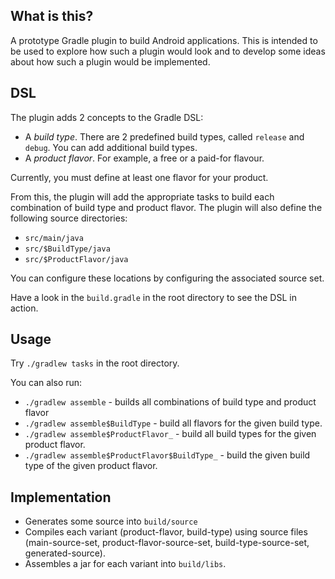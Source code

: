 
## What is this?

A prototype Gradle plugin to build Android applications. This is intended to be used to explore how such a plugin
would look and to develop some ideas about how such a plugin would be implemented.

## DSL

The plugin adds 2 concepts to the Gradle DSL:

* A _build type_. There are 2 predefined build types, called `release` and `debug`. You can add additional build types.
* A _product flavor_. For example, a free or a paid-for flavour.

Currently, you must define at least one flavor for your product.

From this, the plugin will add the appropriate tasks to build each combination of build type and product flavor. The
plugin will also define the following source directories:

* `src/main/java`
* `src/$BuildType/java`
* `src/$ProductFlavor/java`

You can configure these locations by configuring the associated source set.

Have a look in the `build.gradle` in the root directory to see the DSL in action.

## Usage

Try `./gradlew tasks` in the root directory.

You can also run:

* `./gradlew assemble` - builds all combinations of build type and product flavor
* `./gradlew assemble$BuildType` - build all flavors for the given build type.
* `./gradlew assemble$ProductFlavor_` - build all build types for the given product flavor.
* `./gradlew assemble$ProductFlavor$BuildType_` - build the given build type of the given product flavor.

## Implementation

* Generates some source into `build/source`
* Compiles each variant (product-flavor, build-type) using source files (main-source-set, product-flavor-source-set, build-type-source-set, generated-source).
* Assembles a jar for each variant into `build/libs`.
